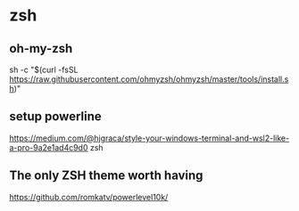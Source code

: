 # zsh

## oh-my-zsh
sh -c "$(curl -fsSL https://raw.githubusercontent.com/ohmyzsh/ohmyzsh/master/tools/install.sh)"

## setup powerline
https://medium.com/@hjgraca/style-your-windows-terminal-and-wsl2-like-a-pro-9a2e1ad4c9d0 zsh

## The only ZSH theme worth having
https://github.com/romkatv/powerlevel10k/
